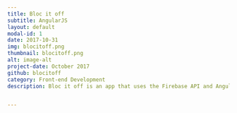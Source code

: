 ```yaml
---
title: Bloc it off
subtitle: AngularJS
layout: default
modal-id: 1
date: 2017-10-31
img: blocitoff.png
thumbnail: blocitoff.png
alt: image-alt
project-date: October 2017
github: blocitoff
category: Front-end Development
description: Bloc it off is an app that uses the Firebase API and AngularJS to create tasks with an expiration date. It is one of the final projects for the Bloc Web Developer Track curriculum. It will manage your to-do lists by automatically deleting tasks that have not been completed after seven days.


---
```

